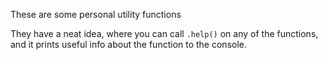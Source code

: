 These are some personal utility functions

They have a neat idea, where you can call `.help()` on any of the functions, and it prints useful info about the function to the console.
